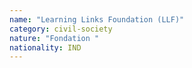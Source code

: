 ```yaml
---
name: "Learning Links Foundation (LLF)"
category: civil-society
nature: "Fondation "
nationality: IND
---
```

